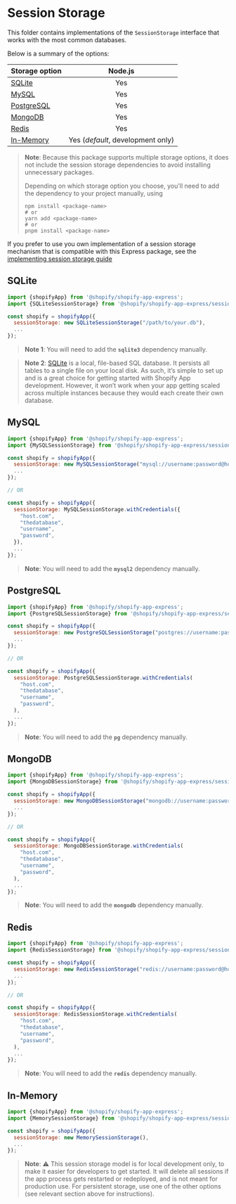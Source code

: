 # Session Storage

This folder contains implementations of the `SessionStorage` interface that works with the most common databases.

Below is a summary of the options:

| Storage option                  |              Node.js              |
| ------------------------------- | :-------------------------------: |
| [SQLite](#sqlite)               |                Yes                |
| [MySQL](#mysql)                 |                Yes                |
| [PostgreSQL](#postgresql)       |                Yes                |
| [MongoDB](#mongodb)             |                Yes                |
| [Redis](#redis)                 |                Yes                |
| [In-Memory](#in-memory)         | Yes (_default_, development only) |

> **Note**: Because this package supports multiple storage options, it does not include the session storage dependencies to avoid installing unnecessary packages.
>
> Depending on which storage option you choose, you'll need to add the dependency to your project manually, using
>
> ```shell
> npm install <package-name>
> # or
> yarn add <package-name>
> # or
> pnpm install <package-name>
> ```

If you prefer to use you own implementation of a session storage mechanism that is compatible with this Express package, see the [implementing session storage guide](implementing-session-storage.md)

## SQLite

```js
import {shopifyApp} from '@shopify/shopify-app-express';
import {SQLiteSessionStorage} from '@shopify/shopify-app-express/session-storage/sqlite';

const shopify = shopifyApp({
  sessionStorage: new SQLiteSessionStorage("/path/to/your.db"),
  ...
});
```

> **Note 1**: You will need to add the **`sqlite3`** dependency manually.

> **Note 2**: [SQLite] is a local, file-based SQL database. It persists all tables to a single file on your local disk. As such, it’s simple to set up and is a great choice for getting started with Shopify App development. However, it won’t work when your app getting scaled across multiple instances because they would each create their own database.

## MySQL

```js
import {shopifyApp} from '@shopify/shopify-app-express';
import {MySQLSessionStorage} from '@shopify/shopify-app-express/session-storage/mysql';

const shopify = shopifyApp({
  sessionStorage: new MySQLSessionStorage("mysql://username:password@host/database"),
  ...
});

// OR

const shopify = shopifyApp({
  sessionStorage: MySQLSessionStorage.withCredentials({
    "host.com",
    "thedatabase",
    "username",
    "password",
  }),
  ...
});
```

> **Note**: You will need to add the **`mysql2`** dependency manually.

## PostgreSQL

```js
import {shopifyApp} from '@shopify/shopify-app-express';
import {PostgreSQLSessionStorage} from '@shopify/shopify-app-express/session-storage/postgresql';

const shopify = shopifyApp({
  sessionStorage: new PostgreSQLSessionStorage("postgres://username:password@host/database"),
  ...
});

// OR

const shopify = shopifyApp({
  sessionStorage: PostgreSQLSessionStorage.withCredentials(
    "host.com",
    "thedatabase",
    "username",
    "password",
  ),
  ...
});
```

> **Note**: You will need to add the **`pg`** dependency manually.

## MongoDB

```js
import {shopifyApp} from '@shopify/shopify-app-express';
import {MongoDBSessionStorage} from '@shopify/shopify-app-express/session-storage/mongodb';

const shopify = shopifyApp({
  sessionStorage: new MongoDBSessionStorage("mongodb://username:password@host/", "database"),
  ...
});

// OR

const shopify = shopifyApp({
  sessionStorage: MongoDBSessionStorage.withCredentials(
    "host.com",
    "thedatabase",
    "username",
    "password",
  ),
  ...
});
```

> **Note**: You will need to add the **`mongodb`** dependency manually.

## Redis

```js
import {shopifyApp} from '@shopify/shopify-app-express';
import {RedisSessionStorage} from '@shopify/shopify-app-express/session-storage/redis';

const shopify = shopifyApp({
  sessionStorage: new RedisSessionStorage("redis://username:password@host/database"),
  ...
});

// OR

const shopify = shopifyApp({
  sessionStorage: RedisSessionStorage.withCredentials(
    "host.com",
    "thedatabase",
    "username",
    "password",
  ),
  ...
});
```

> **Note**: You will need to add the **`redis`** dependency manually.

## In-Memory

```js
import {shopifyApp} from '@shopify/shopify-app-express';
import {MemorySessionStorage} from '@shopify/shopify-app-express/session-storage/memory';

const shopify = shopifyApp({
  sessionStorage: new MemorySessionStorage(),
  ...
});
```

> **Note**: :warning: This session storage model is for local development only, to make it easier for developers to get started.
> It will delete all sessions if the app process gets restarted or redeployed, and is not meant for production use.
> For persistent storage, use one of the other options (see relevant section above for instructions).

[sqlite]: https://www.sqlite.org/
